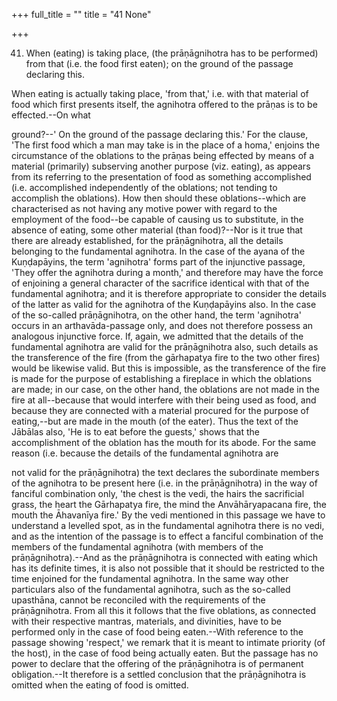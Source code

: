 +++
full_title = ""
title = "41 None"

+++


41. When (eating) is taking place, (the prāṇāgnihotra has to be performed) from that (i.e. the food first eaten); on the ground of the passage declaring this.

When eating is actually taking place, 'from that,' i.e. with that material of food which first presents itself, the agnihotra offered to the prāṇas is to be effected.--On what

ground?--' On the ground of the passage declaring this.' For the clause, 'The first food which a man may take is in the place of a homa,' enjoins the circumstance of the oblations to the prāṇas being effected by means of a material (primarily) subserving another purpose (viz. eating), as appears from its referring to the presentation of food as something accomplished (i.e. accomplished independently of the oblations; not tending to accomplish the oblations). How then should these oblations--which are characterised as not having any motive power with regard to the employment of the food--be capable of causing us to substitute, in the absence of eating, some other material (than food)?--Nor is it true that there are already established, for the prāṇāgnihotra, all the details belonging to the fundamental agnihotra. In the case of the ayana of the Kuṇḍapāyins, the term 'agnihotra' forms part of the injunctive passage, 'They offer the agnihotra during a month,' and therefore may have the force of enjoining a general character of the sacrifice identical with that of the fundamental agnihotra; and it is therefore appropriate to consider the details of the latter as valid for the agnihotra of the Kuṇḍapāyins also. In the case of the so-called prāṇāgnihotra, on the other hand, the term 'agnihotra' occurs in an arthavāda-passage only, and does not therefore possess an analogous injunctive force. If, again, we admitted that the details of the fundamental agnihotra are valid for the prāṇāgnihotra also, such details as the transference of the fire (from the gārhapatya fire to the two other fires) would be likewise valid. But this is impossible, as the transference of the fire is made for the purpose of establishing a fireplace in which the oblations are made; in our case, on the other hand, the oblations are not made in the fire at all--because that would interfere with their being used as food, and because they are connected with a material procured for the purpose of eating,--but are made in the mouth (of the eater). Thus the text of the Jābālas also, 'He is to eat before the guests,' shows that the accomplishment of the oblation has the mouth for its abode. For the same reason (i.e. because the details of the fundamental agnihotra are

not valid for the prāṇāgnihotra) the text declares the subordinate members of the agnihotra to be present here (i.e. in the prāṇāgnihotra) in the way of fanciful combination only, 'the chest is the vedi, the hairs the sacrificial grass, the heart the Gārhapatya fire, the mind the Anvāhāryapacana fire, the mouth the Āhavanīya fire.' By the vedi mentioned in this passage we have to understand a levelled spot, as in the fundamental agnihotra there is no vedi, and as the intention of the passage is to effect a fanciful combination of the members of the fundamental agnihotra (with members of the prāṇāgnihotra).--And as the prāṇāgnihotra is connected with eating which has its definite times, it is also not possible that it should be restricted to the time enjoined for the fundamental agnihotra. In the same way other particulars also of the fundamental agnihotra, such as the so-called upasthāna, cannot be reconciled with the requirements of the prāṇāgnihotra. From all this it follows that the five oblations, as connected with their respective mantras, materials, and divinities, have to be performed only in the case of food being eaten.--With reference to the passage showing 'respect,' we remark that it is meant to intimate priority (of the host), in the case of food being actually eaten. But the passage has no power to declare that the offering of the prāṇāgnihotra is of permanent obligation.--It therefore is a settled conclusion that the prāṇāgnihotra is omitted when the eating of food is omitted.

